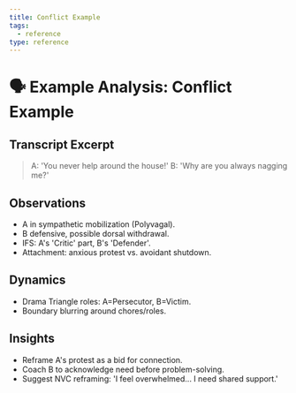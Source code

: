 ```yaml
---
title: Conflict Example
tags:
  - reference
type: reference
---
```

# 🗣 Example Analysis: Conflict Example

## Transcript Excerpt
> A: 'You never help around the house!'
B: 'Why are you always nagging me?'

## Observations
- A in sympathetic mobilization (Polyvagal).
- B defensive, possible dorsal withdrawal.
- IFS: A's 'Critic' part, B's 'Defender'.
- Attachment: anxious protest vs. avoidant shutdown.

## Dynamics
- Drama Triangle roles: A=Persecutor, B=Victim.
- Boundary blurring around chores/roles.

## Insights
- Reframe A's protest as a bid for connection.
- Coach B to acknowledge need before problem-solving.
- Suggest NVC reframing: 'I feel overwhelmed... I need shared support.'
